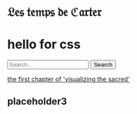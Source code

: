 # 𝔏𝔢𝔰 𝔱𝔢𝔪𝔭𝔰 𝔡𝔢 ℭ𝔞𝔯𝔱𝔢𝔯
<h1>hello for css </h1>

<form id="form" role="search">
  <input type="search" id="query" name="q"
   placeholder="Search..."
   aria-label="Search through site content">
  <button>Search</button>
</form>
<link rel="stylesheet" type="text/css" href="style.css" />

[the first chapter of 'visualizing the sacred'](https://lecartertimes.github.io/Home/postone.html)

## placeholder3
